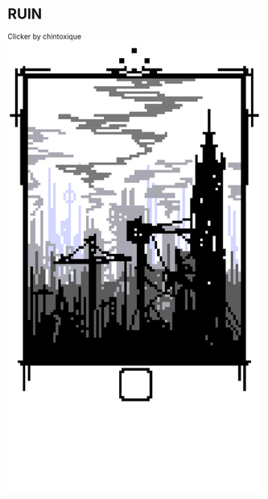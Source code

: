 # RUIN
Clicker by chintoxique
![ruin](https://github.com/Lux-Minima/RUIN/blob/main/src/assets/1_VILLE.png)

